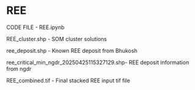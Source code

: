 # REE

   CODE FILE - REE.ipynb
   
   REE_cluster.shp - SOM cluster solutions
   
   ree_deposit.shp - Known REE deposit from Bhukosh
   
   ree_critical_min_ngdr_20250425115327129.shp- REE deposit information from ngdr

   REE_combined.tif - Final stacked REE input tif file
